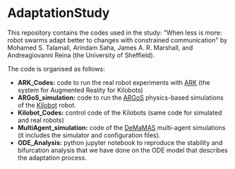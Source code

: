 # AdaptationStudy
This repository contains the codes used in the study: "When less is more: robot swarms adapt better to changes with constrained communication" by Mohamed S. Talamali, Arindam Saha, James A. R. Marshall, and Andreagiovanni Reina (the University of Sheffield).

The code is organised as follows:

* **ARK_Codes:** code to run the real robot experiments with [ARK][ARK_Repo] (the system for Augmented Reality for Kilobots)
* **ARGoS_simulation:** code to run the [ARGoS][ARGoS_Repo] physics-based simulations of the [Kilobot][KilobotPlugin_Repo] robot.
* **Kilobot_Codes:** control code of the Kilobots (same code for simulated and real robots)
* **MultiAgent_simulation:** code of the [DeMaMAS][DeMaMAS_Repo] multi-agent simulations (it includes the simulator and configuration files).
* **ODE_Analysis:** python jupyter notebook to reproduce the stability and bifurcation analysis that we have done on the ODE model that describes the adaptation process.


[//]: # (These are reference links used in the body of this note and get stripped out when the markdown processor does its job. There is no need to format nicely because it shouldn't be seen. Thanks SO - http://stackoverflow.com/questions/4823468/store-comments-in-markdown-syntax)


   [ARGoS_Repo]: <https://github.com/ilpincy/argos3>
   [KilobotPlugin_Repo]: <https://github.com/ilpincy/argos3-kilobot>
   [ARK_Repo]: <https://github.com/DiODeProject/KilobotArena>
   [DeMaMAS_Repo]: <https://github.com/DiODeProject/DeMaMAS>
      
